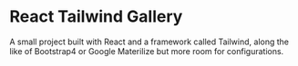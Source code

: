 <h1>React Tailwind Gallery</h1>

<p> A small project built with React and a framework called Tailwind, along the like of Bootstrap4 or Google Materilize
but more room for configurations. </p>

